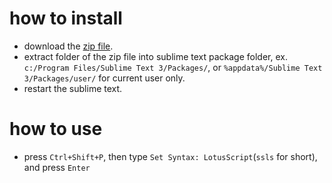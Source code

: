 
# how to install

* download the [zip file](https://github.com/InfernoPC/sublime-text-lotusscript/archive/master.zip).
* extract folder of the zip file into sublime text package folder, ex. `c:/Program Files/Sublime Text 3/Packages/`, or `%appdata%/Sublime Text 3/Packages/user/` for current user only.
* restart the sublime text.

# how to use

* press `Ctrl+Shift+P`, then type `Set Syntax: LotusScript`(`ssls` for short), and press `Enter`
